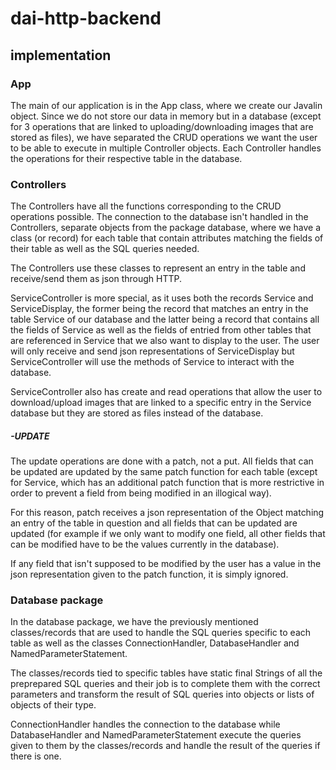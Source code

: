 # dai-http-backend

## implementation
### App

The main of our application is in the App class, where we create our Javalin object. Since we do not store our data in memory but in a database (except for 3 operations that are linked to uploading/downloading images that are stored as files), we have separated the CRUD operations we want the user to be able to execute in multiple Controller objects. Each Controller handles the operations for their respective table in the database. 

### Controllers

The Controllers have all the functions corresponding to the CRUD operations possible. The connection to the database isn't handled in the Controllers, separate objects from the package database, where we have a class (or record) for each table that contain attributes matching the fields of their table as well as the SQL queries needed.

The Controllers use these classes to represent an entry in the table and receive/send them as json through HTTP.

ServiceController is more special, as it uses both the records Service and ServiceDisplay, the former being the record that matches an entry in the table Service of our database and the latter being a record that contains all the fields of Service as well as the fields of entried from other tables that are referenced in Service that we also want to display to the user. The user will only receive and send json representations of ServiceDisplay but ServiceController will use the methods of Service to interact with the database.

ServiceController also has create and read operations that allow the user to download/upload images that are linked to a specific entry in the Service database but they are stored as files instead of the database.

##### -UPDATE
The update operations are done with a patch, not a put. All fields that can be updated are updated by the same patch function for each table (except for Service, which has an additional patch function that is more restrictive in order to prevent a field from being modified in an illogical way).

For this reason, patch receives a json representation of the Object matching an entry of the table in question and all fields that can be updated are updated (for example if we only want to modify one field, all other fields that can be modified have to be the values currently in the database).

If any field that isn't supposed to be modified by the user has a value in the json representation given to the patch function, it is simply ignored.

### Database package

In the database package, we have the previously mentioned classes/records that are used to handle the SQL queries specific to each table as well as the classes ConnectionHandler, DatabaseHandler and NamedParameterStatement.

The classes/records tied to specific tables have static final Strings of all the preprepared SQL queries and their job is to complete them with the correct parameters and transform the result of SQL queries into objects or lists of objects of their type.

ConnectionHandler handles the connection to the database while DatabaseHandler and NamedParameterStatement execute the queries given to them by the classes/records and handle the result of the queries if there is one.